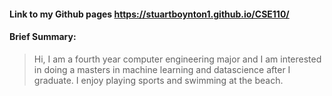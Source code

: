 #### Link to my Github pages https://stuartboynton1.github.io/CSE110/

#### Brief Summary:
> Hi, I am a fourth year computer engineering major and I am interested in doing a masters in machine learning and datascience after I graduate. I enjoy playing sports and swimming at the beach.
